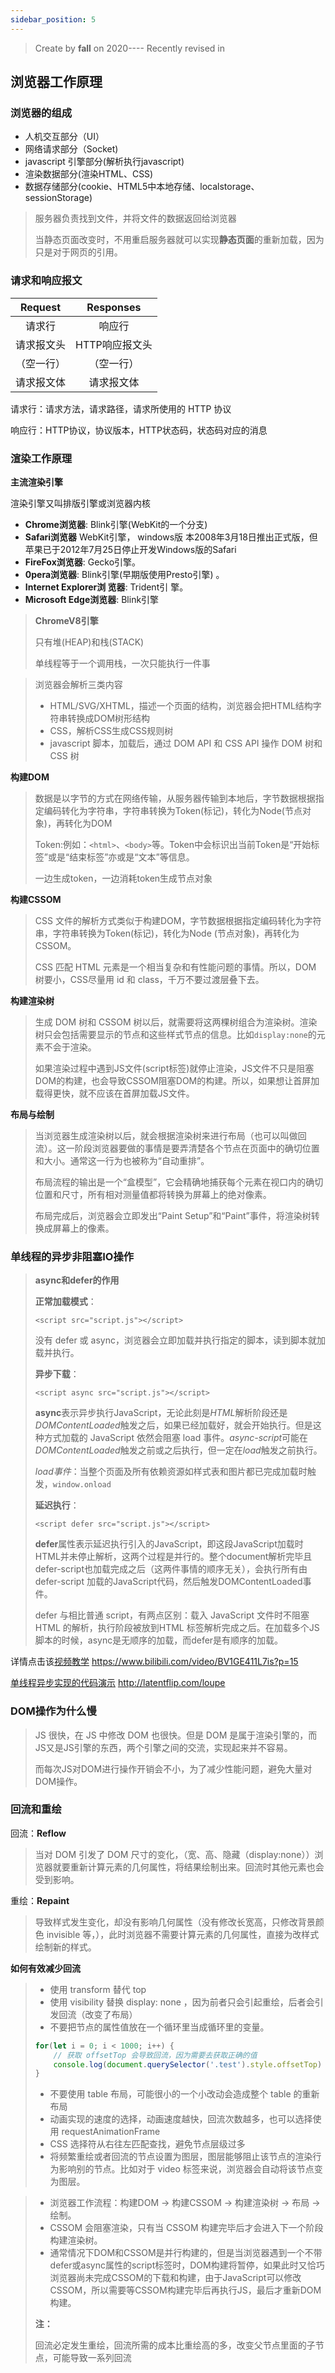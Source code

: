 ```yaml
---
sidebar_position: 5
---
```


> Create by **fall** on 2020----
> Recently revised in 

## 浏览器工作原理

### 浏览器的组成

- 人机交互部分（UI）
- 网络请求部分（Socket)
- javascript 引擎部分(解析执行javascript)
- 渲染数据部分(渲染HTML、CSS)
- 数据存储部分(cookie、HTML5中本地存储、localstorage、sessionStorage)

> 服务器负责找到文件，并将文件的数据返回给浏览器
>
> 当静态页面改变时，不用重启服务器就可以实现**静态页面**的重新加载，因为只是对于网页的引用。

### 请求和响应报文

|  Request   |   Responses    |
| :--------: | :------------: |
|   请求行   |     响应行     |
| 请求报文头 | HTTP响应报文头 |
| （空一行） |   （空一行）   |
| 请求报文体 |   请求报文体   |

请求行：请求方法，请求路径，请求所使用的 HTTP 协议

响应行：HTTP协议，协议版本，HTTP状态码，状态码对应的消息

### 渲染工作原理

**主流渲染引擎**

渲染引擎又叫排版引擎或浏览器内核

- **Chrome浏览器**: Blink引擎(WebKit的一个分支)
- **Safari浏览器** WebKit引擎， windows版 本2008年3月18日推出正式版，但苹果已于2012年7月25日停止开发Windows版的Safari 
- **FireFox浏览器**: Gecko引擎。
- **0pera浏览器**: Blink引擎(早期版使用Presto引擎) 。
- **Internet Explorer浏 览器**: Trident引 擎。
- **Microsoft Edge浏览器**: Blink引擎

> **ChromeV8引擎**
>
> 只有堆(HEAP)和栈(STACK)
>
> 单线程等于一个调用栈，一次只能执行一件事

> 浏览器会解析三类内容
>
> - HTML/SVG/XHTML，描述一个页面的结构，浏览器会把HTML结构字符串转换成DOM树形结构
> - CSS，解析CSS生成CSS规则树
> - javascript 脚本，加载后，通过 DOM API 和 CSS API 操作 DOM 树和 CSS 树

**构建DOM**

> 数据是以字节的方式在网络传输，从服务器传输到本地后，字节数据根据指定编码转化为字符串，字符串转换为Token(标记)，转化为Node(节点对象)，再转化为DOM
>
> Token:例如：`<html>`、`<body>`等。Token中会标识出当前Token是“开始标签”或是“结束标签”亦或是“文本”等信息。
>
> 一边生成token，一边消耗token生成节点对象

 **构建CSSOM**

> CSS 文件的解析方式类似于构建DOM，字节数据根据指定编码转化为字符串，字符串转换为Token(标记)，转化为Node (节点对象)，再转化为CSSOM。
>
> CSS 匹配 HTML 元素是一个相当复杂和有性能问题的事情。所以，DOM 树要小，CSS尽量用 id 和 class，千万不要过渡层叠下去。

**构建渲染树**

> 生成 DOM 树和 CSSOM 树以后，就需要将这两棵树组合为渲染树。渲染树只会包括需要显示的节点和这些样式节点的信息。比如`display:none`的元素不会于渲染。
>
> 如果渲染过程中遇到JS文件(script标签)就停止渲染，JS文件不只是阻塞DOM的构建，也会导致CSSOM阻塞DOM的构建。所以，如果想让首屏加载得更快，就不应该在首屏加载JS文件。

**布局与绘制**

> 当浏览器生成渲染树以后，就会根据渲染树来进行布局（也可以叫做回流）。这一阶段浏览器要做的事情是要弄清楚各个节点在页面中的确切位置和大小。通常这一行为也被称为“自动重排”。
>
> 布局流程的输出是一个“盒模型”，它会精确地捕获每个元素在视口内的确切位置和尺寸，所有相对测量值都将转换为屏幕上的绝对像素。
>
> 布局完成后，浏览器会立即发出“Paint Setup”和“Paint”事件，将渲染树转换成屏幕上的像素。

### 单线程的异步非阻塞IO操作

> **async和defer的作用**
>
> **正常加载模式**：
>
> `<script src="script.js"></script>`
>
> 没有 defer 或 async，浏览器会立即加载并执行指定的脚本，读到脚本就加载并执行。
>
> **异步下载**：
>
> `<script async src="script.js"></script>`  
>
> **async**表示异步执行JavaScript，无论此刻是*HTML*解析阶段还是*DOMContentLoaded*触发之后，如果已经加载好，就会开始执行。但是这种方式加载的 JavaScript 依然会阻塞 load 事件。*async-script*可能在*DOMContentLoaded*触发之前或之后执行，但一定在*load*触发之前执行。
>
> *load事件*：当整个页面及所有依赖资源如样式表和图片都已完成加载时触发，`window.onload`
>
> **延迟执行**：
>
> `<script defer src="script.js"></script>`
>
> **defer**属性表示延迟执行引入的JavaScript，即这段JavaScript加载时HTML并未停止解析，这两个过程是并行的。整个document解析完毕且defer-script也加载完成之后（这两件事情的顺序无关），会执行所有由defer-script 加载的JavaScript代码，然后触发DOMContentLoaded事件。
>
> defer 与相比普通 script，有两点区别：载入 JavaScript 文件时不阻塞 HTML 的解析，执行阶段被放到HTML 标签解析完成之后。在加载多个JS脚本的时候，async是无顺序的加载，而defer是有顺序的加载。

详情点击该[视频教学](https://www.bilibili.com/video/BV1GE411L7is?p=15)   https://www.bilibili.com/video/BV1GE411L7is?p=15

[单线程异步实现的代码演示](http://latentflip.com/loupe) http://latentflip.com/loupe

### DOM操作为什么慢

> JS 很快，在 JS 中修改 DOM 也很快。但是 DOM 是属于渲染引擎的，而 JS又是JS引擎的东西，两个引擎之间的交流，实现起来并不容易。 
>
> 而每次JS对DOM进行操作开销会不小，为了减少性能问题，避免大量对DOM操作。

### 回流和重绘

回流：**Reflow**

> 当对 DOM 引发了 DOM 尺寸的变化，（宽、高、隐藏（display:none））浏览器就要重新计算元素的几何属性，将结果绘制出来。回流时其他元素也会受到影响。

重绘：**Repaint**

> 导致样式发生变化，却没有影响几何属性（没有修改长宽高，只修改背景颜色 invisible 等，），此时浏览器不需要计算元素的几何属性，直接为改样式绘制新的样式。

**如何有效减少回流**

> - 使用 transform 替代 top
> - 使用 visibility 替换 display: none ，因为前者只会引起重绘，后者会引发回流（改变了布局）
> - 不要把节点的属性值放在一个循环里当成循环里的变量。
>
> ```js
> for(let i = 0; i < 1000; i++) {
>     // 获取 offsetTop 会导致回流，因为需要去获取正确的值
>     console.log(document.querySelector('.test').style.offsetTop)
> }
> ```
>
> - 不要使用 table 布局，可能很小的一个小改动会造成整个 table 的重新布局
> - 动画实现的速度的选择，动画速度越快，回流次数越多，也可以选择使用 requestAnimationFrame
> - CSS 选择符从右往左匹配查找，避免节点层级过多
> - 将频繁重绘或者回流的节点设置为图层，图层能够阻止该节点的渲染行为影响别的节点。比如对于 video 标签来说，浏览器会自动将该节点变为图层。



> - 浏览器工作流程：构建DOM -> 构建CSSOM -> 构建渲染树 -> 布局 -> 绘制。
> - CSSOM 会阻塞渲染，只有当 CSSOM 构建完毕后才会进入下一个阶段构建渲染树。
> - 通常情况下DOM和CSSOM是并行构建的，但是当浏览器遇到一个不带defer或async属性的script标签时，DOM构建将暂停，如果此时又恰巧浏览器尚未完成CSSOM的下载和构建，由于JavaScript可以修改CSSOM，所以需要等CSSOM构建完毕后再执行JS，最后才重新DOM构建。
>
> **注：**
>
> 回流必定发生重绘，回流所需的成本比重绘高的多，改变父节点里面的子节点，可能导致一系列回流
